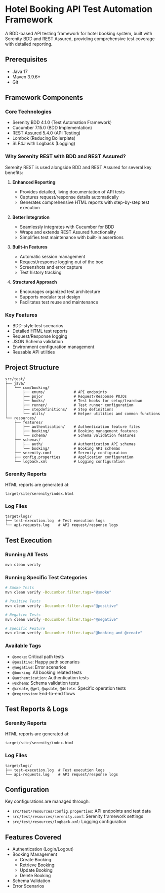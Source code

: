 # Hotel Booking API Test Automation Framework

A BDD-based API testing framework for hotel booking system, built with Serenity BDD and REST Assured, providing comprehensive test coverage with detailed reporting.

## Prerequisites

- Java 17
- Maven 3.9.6+
- Git

## Framework Components

### Core Technologies
- Serenity BDD 4.1.0 (Test Automation Framework)
- Cucumber 7.15.0 (BDD Implementation)
- REST Assured 5.4.0 (API Testing)
- Lombok (Reducing Boilerplate)
- SLF4J with Logback (Logging)

### Why Serenity REST with BDD and REST Assured?

Serenity REST is used alongside BDD and REST Assured for several key benefits:

1. **Enhanced Reporting**
   - Provides detailed, living documentation of API tests
   - Captures request/response details automatically
   - Generates comprehensive HTML reports with step-by-step test execution

2. **Better Integration**
   - Seamlessly integrates with Cucumber for BDD
   - Wraps and extends REST Assured functionality
   - Simplifies test maintenance with built-in assertions

3. **Built-in Features**
   - Automatic session management
   - Request/response logging out of the box
   - Screenshots and error capture
   - Test history tracking

4. **Structured Approach**
   - Encourages organized test architecture
   - Supports modular test design
   - Facilitates test reuse and maintenance

### Key Features
- BDD-style test scenarios
- Detailed HTML test reports
- Request/Response logging
- JSON Schema validation
- Environment configuration management
- Reusable API utilities

## Project Structure

```
src/test/
├── java/
│   └── com/booking/
│       ├── enums/             # API endpoints
│       ├── pojo/              # Request/Response POJOs
│       ├── hooks/             # Test hooks for setup/teardown
│       ├── runner/            # Test runner configuration
│       ├── stepdefinitions/   # Step definitions
│       └── utils/             # Helper utilities and common functions
└── resources/
    ├── features/
    │   ├── authentication/    # Authentication feature files
    │   ├── booking/           # Booking management features
    │   └── schema/            # Schema validation features
    ├── schemas/
    │   ├── auth/              # Authentication API schemas
    │   └── booking/           # Booking API schemas
    ├── serenity.conf          # Serenity configuration
    ├── config.properties      # Application configuration
    └── logback.xml            # Logging configuration

```

### Serenity Reports
HTML reports are generated at:
```
target/site/serenity/index.html
```

### Log Files
```
target/logs/
├── test-execution.log  # Test execution logs
└── api-requests.log    # API request/response logs
```
## Test Execution

### Running All Tests
```bash
mvn clean verify
```

### Running Specific Test Categories
```bash
# Smoke Tests
mvn clean verify -Dcucumber.filter.tags="@smoke"

# Positive Tests
mvn clean verify -Dcucumber.filter.tags="@positive"

# Negative Tests
mvn clean verify -Dcucumber.filter.tags="@negative"

# Specific Feature
mvn clean verify -Dcucumber.filter.tags="@booking and @create"
```

### Available Tags
- `@smoke`: Critical path tests
- `@positive`: Happy path scenarios
- `@negative`: Error scenarios
- `@booking`: All booking related tests
- `@authentication`: Authentication tests
- `@schema`: Schema validation tests
- `@create`, `@get`, `@update`, `@delete`: Specific operation tests
- `@regression`: End-to-end flows

## Test Reports & Logs

### Serenity Reports
HTML reports are generated at:
```
target/site/serenity/index.html
```

### Log Files
```
target/logs/
├── test-execution.log  # Test execution logs
└── api-requests.log    # API request/response logs
```

## Configuration

Key configurations are managed through:
- `src/test/resources/config.properties`: API endpoints and test data
- `src/test/resources/serenity.conf`: Serenity framework settings
- `src/test/resources/logback.xml`: Logging configuration

## Features Covered

- Authentication (Login/Logout)
- Booking Management
  - Create Booking
  - Retrieve Booking
  - Update Booking
  - Delete Booking
- Schema Validation
- Error Scenarios
